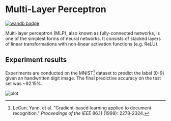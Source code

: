 # Multi-Layer Perceptron

[![wandb badge](https://img.shields.io/badge/Weights_&_Biases-FFCC33?style=for-the-badge&logo=WeightsAndBiases&logoColor=black)](https://wandb.ai/chnyutao/mlax/runs/n2oh0ikv)

Multi-layer perceptron (MLP), also known as fully-connected networks, is one of the simplest forms of neural networks. It consists of stacked layers of linear transformations with non-linear activation functions (e.g. ReLU).

## Experiment results

Experiments are conducted on the MNIST[^1] dataset to predict the label (0-9) given an handwritten digit image. The final predictive accuracy on the test set was ~92.15%.

![plot](https://api.wandb.ai/files/chnyutao/mlax/n2oh0ikv/media/images/plot_9390_4dd8daf5a88a68de1ccc.png)

[^1]: LeCun, Yann, et al. "Gradient-based learning applied to document recognition." _Proceedings of the IEEE_ 86.11 (1998): 2278-2324.

